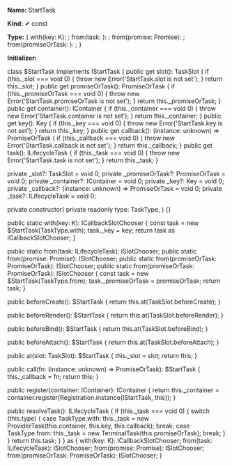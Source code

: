 **Name:** StartTask

**Kind:** ✔ const

**Type:** { with<K extends >(key: K): <K>; from(task: <unknown>): ; from(promise: Promise<unknown>): ; from(promiseOrTask: ): ; }

**Initializer:**

class $StartTask implements IStartTask {
public get slot(): TaskSlot {
if (this._slot === void 0) {
throw new Error('StartTask.slot is not set');
}
return this._slot;
}
public get promiseOrTask(): PromiseOrTask {
if (this._promiseOrTask === void 0) {
throw new Error('StartTask.promiseOrTask is not set');
}
return this._promiseOrTask;
}
public get container(): IContainer {
if (this._container === void 0) {
throw new Error('StartTask.container is not set');
}
return this._container;
}
public get key(): Key {
if (this._key === void 0) {
throw new Error('StartTask.key is not set');
}
return this._key;
}
public get callback(): (instance: unknown) => PromiseOrTask {
if (this._callback === void 0) {
throw new Error('StartTask.callback is not set');
}
return this._callback;
}
public get task(): ILifecycleTask {
if (this._task === void 0) {
throw new Error('StartTask.task is not set');
}
return this._task;
}

private _slot?: TaskSlot = void 0;
private _promiseOrTask?: PromiseOrTask = void 0;
private _container?: IContainer = void 0;
private _key?: Key = void 0;
private _callback?: (instance: unknown) => PromiseOrTask = void 0;
private _task?: ILifecycleTask = void 0;

private constructor(
private readonly type: TaskType,
) {}

public static with<K extends Key>(key: K): ICallbackSlotChooser<K> {
const task = new $StartTask(TaskType.with);
task._key = key;
return task as ICallbackSlotChooser<K>;
}

public static from(task: ILifecycleTask): ISlotChooser;
public static from(promise: Promise<unknown>): ISlotChooser;
public static from(promiseOrTask: PromiseOrTask): ISlotChooser;
public static from(promiseOrTask: PromiseOrTask): ISlotChooser {
const task = new $StartTask(TaskType.from);
task._promiseOrTask = promiseOrTask;
return task;
}

public beforeCreate(): $StartTask {
return this.at(TaskSlot.beforeCreate);
}

public beforeRender(): $StartTask {
return this.at(TaskSlot.beforeRender);
}

public beforeBind(): $StartTask {
return this.at(TaskSlot.beforeBind);
}

public beforeAttach(): $StartTask {
return this.at(TaskSlot.beforeAttach);
}

public at(slot: TaskSlot): $StartTask {
this._slot = slot;
return this;
}

public call(fn: (instance: unknown) => PromiseOrTask): $StartTask {
this._callback = fn;
return this;
}

public register(container: IContainer): IContainer {
return this._container = container.register(Registration.instance(IStartTask, this));
}

public resolveTask(): ILifecycleTask {
if (this._task === void 0) {
switch (this.type) {
case TaskType.with:
this._task = new ProviderTask(this.container, this.key, this.callback);
break;
case TaskType.from:
this._task = new TerminalTask(this.promiseOrTask);
break;
}
}
return this.task;
}
} as {
with<K extends Key>(key: K): ICallbackSlotChooser<K>;
from(task: ILifecycleTask): ISlotChooser;
from(promise: Promise<unknown>): ISlotChooser;
from(promiseOrTask: PromiseOrTask): ISlotChooser;
}

